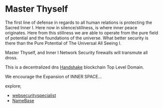 # Master Thyself 

The first line of defense in regards to all human relations is protecting the Sacred Inner I. Here now in silence/stillness, is where inner peace originates. Here from this stillness we are able to operate from the pure field of potential and the foundations of the universe. What better security is there than the Pure Potential of The Universal All Seeing I.

Master Thyself, and Inner I Network Security firewalls will transmute all dross. 

This is a decentralized dns [Handshake](https:handshake.org/) blockchain Top Level Domain.

We encourage the Expansion of INNER SPACE...

explore;
- [websecurityspecialist](http://admin.websecurityspecialist/)
- [NameBase](https://www.namebase.io/blog/tutorial-1-what-is-handshake-and-hns/)
